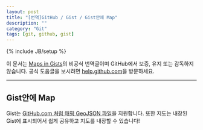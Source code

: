 ```yaml
---
layout: post
title: "[번역]GitHub / Gist / Gist안에 Map"
description: ""
category: "Git"
tags: [git, github, gist]
---
```

{% include JB/setup %}

이 문서는 [Maps in Gists](https://help.github.com/articles/maps-in-gists)의 비공식 번역글이며 GitHub에서 보증, 유지 또는 감독하지 않습니다. 공식 도움글을 보시려면 [help.github.com](https://help.github.com)을 방문하세요.

---

## Gist안에 Map

Gist는 [GitHub.com 처럼 매핑 GeoJSON 파일](https://help.github.com/articles/mapping-geojson-files-on-github)을 지원합니다. 또한 지도는 내장된 Gist에 표시되어서 쉽게 공유하고 지도를 내장할 수 있습니다!
